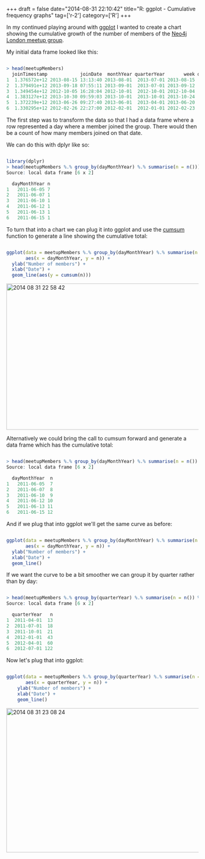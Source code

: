 +++
draft = false
date="2014-08-31 22:10:42"
title="R: ggplot - Cumulative frequency graphs"
tag=['r-2']
category=['R']
+++

<p>In my continued playing around with <a href="http://ggplot2.org/">ggplot</a> I wanted to create a chart showing the cumulative growth of the number of members of the <a href="http://www.meetup.com/graphdb-london/">Neo4j London meetup group</a>.</p>


<p>My initial data frame looked like this:</p>



~~~r

> head(meetupMembers)
  joinTimestamp            joinDate  monthYear quarterYear       week dayMonthYear
1  1.376572e+12 2013-08-15 13:13:40 2013-08-01  2013-07-01 2013-08-15   2013-08-15
2  1.379491e+12 2013-09-18 07:55:11 2013-09-01  2013-07-01 2013-09-12   2013-09-18
3  1.349454e+12 2012-10-05 16:28:04 2012-10-01  2012-10-01 2012-10-04   2012-10-05
4  1.383127e+12 2013-10-30 09:59:03 2013-10-01  2013-10-01 2013-10-24   2013-10-30
5  1.372239e+12 2013-06-26 09:27:40 2013-06-01  2013-04-01 2013-06-20   2013-06-26
6  1.330295e+12 2012-02-26 22:27:00 2012-02-01  2012-01-01 2012-02-23   2012-02-26
~~~

<p>The first step was to transform the data so that I had a data frame where a row represented a day where a member joined the group. There would then be a count of how many members joined on that date.</p>


<p>We can do this with dplyr like so:</p>



~~~r

library(dplyr)
> head(meetupMembers %.% group_by(dayMonthYear) %.% summarise(n = n()))
Source: local data frame [6 x 2]

  dayMonthYear n
1   2011-06-05 7
2   2011-06-07 1
3   2011-06-10 1
4   2011-06-12 1
5   2011-06-13 1
6   2011-06-15 1
~~~

<p>To turn that into a chart we can plug it into ggplot and use the <a href="http://stat.ethz.ch/R-manual/R-devel/library/base/html/cumsum.html">cumsum</a> function to generate a line showing the cumulative total:</p>



~~~r

ggplot(data = meetupMembers %.% group_by(dayMonthYear) %.% summarise(n = n()), 
       aes(x = dayMonthYear, y = n)) + 
  ylab("Number of members") +
  xlab("Date") +
  geom_line(aes(y = cumsum(n)))
~~~

<div>
<img src="{{<siteurl>}}/uploads/2014/08/2014-08-31_22-58-42.png" alt="2014 08 31 22 58 42" title="2014-08-31_22-58-42.png" border="0" width="600" height="383" />
</div>

<p>Alternatively we could bring the call to cumsum forward and generate a data frame which has the cumulative total:</p>



~~~r

> head(meetupMembers %.% group_by(dayMonthYear) %.% summarise(n = n()) %.% mutate(n = cumsum(n)))
Source: local data frame [6 x 2]

  dayMonthYear  n
1   2011-06-05  7
2   2011-06-07  8
3   2011-06-10  9
4   2011-06-12 10
5   2011-06-13 11
6   2011-06-15 12
~~~

<p>And if we plug that into ggplot we'll get the same curve as before:</p>



~~~r

ggplot(data = meetupMembers %.% group_by(dayMonthYear) %.% summarise(n = n()) %.% mutate(n = cumsum(n)), 
       aes(x = dayMonthYear, y = n)) + 
  ylab("Number of members") +
  xlab("Date") +
  geom_line()
~~~

<p>If we want the curve to be a bit smoother we can group it by quarter rather than by day:</p>



~~~r

> head(meetupMembers %.% group_by(quarterYear) %.% summarise(n = n()) %.% mutate(n = cumsum(n)))
Source: local data frame [6 x 2]

  quarterYear   n
1  2011-04-01  13
2  2011-07-01  18
3  2011-10-01  21
4  2012-01-01  43
5  2012-04-01  60
6  2012-07-01 122
~~~

<p>Now let's plug that into ggplot:</p>



~~~r

ggplot(data = meetupMembers %.% group_by(quarterYear) %.% summarise(n = n()) %.% mutate(n = cumsum(n)), 
       aes(x = quarterYear, y = n)) + 
    ylab("Number of members") +
    xlab("Date") +
    geom_line()
~~~

<div>
<img src="{{<siteurl>}}/uploads/2014/08/2014-08-31_23-08-24.png" alt="2014 08 31 23 08 24" title="2014-08-31_23-08-24.png" border="0" width="600" height="378" />	
</div>
